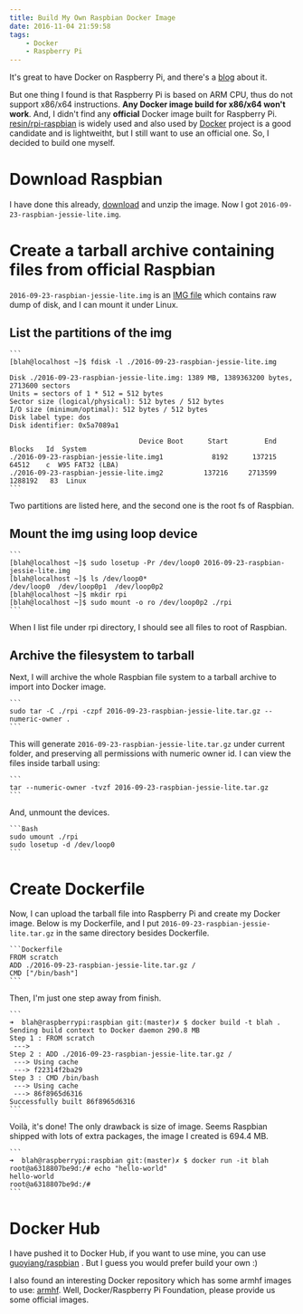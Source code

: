```yaml
---
title: Build My Own Raspbian Docker Image
date: 2016-11-04 21:59:58
tags: 
	- Docker
	- Raspberry Pi
---
```


It's great to have Docker on Raspberry Pi, and there's a [blog][RPi-Docker-Blog] about it.

But one thing I found is that Raspberry Pi is based on ARM CPU, thus do not support x86/x64 instructions. **Any Docker image build for x86/x64 won't work**. And, I didn't find any **official** Docker image built for Raspberry Pi. [resin/rpi-raspbian][Resin-Docker] is widely used and also used by [Docker][Resin-Used-in-Docker] project is a good candidate and is lightweitht, but I still want to use an official one. So, I decided to build one myself.
<!--more-->

# Download Raspbian

I have done this already, [download][Raspbian-Download] and unzip the image. Now I got `2016-09-23-raspbian-jessie-lite.img`. 

# Create a tarball archive containing files from official Raspbian

`2016-09-23-raspbian-jessie-lite.img` is an [IMG file][IMG-File] which contains raw dump of disk, and I can mount it under Linux.

## List the partitions of the img

	```
	[blah@localhost ~]$ fdisk -l ./2016-09-23-raspbian-jessie-lite.img

	Disk ./2016-09-23-raspbian-jessie-lite.img: 1389 MB, 1389363200 bytes, 2713600 sectors
	Units = sectors of 1 * 512 = 512 bytes
	Sector size (logical/physical): 512 bytes / 512 bytes
	I/O size (minimum/optimal): 512 bytes / 512 bytes
	Disk label type: dos
	Disk identifier: 0x5a7089a1

	                                Device Boot      Start         End      Blocks   Id  System
	./2016-09-23-raspbian-jessie-lite.img1            8192      137215       64512    c  W95 FAT32 (LBA)
	./2016-09-23-raspbian-jessie-lite.img2          137216     2713599     1288192   83  Linux
	```

Two partitions are listed here, and the second one is the root fs of Raspbian.

## Mount the img using loop device

	```
	[blah@localhost ~]$ sudo losetup -Pr /dev/loop0 2016-09-23-raspbian-jessie-lite.img
	[blah@localhost ~]$ ls /dev/loop0*
	/dev/loop0  /dev/loop0p1  /dev/loop0p2
	[blah@localhost ~]$ mkdir rpi
	[blah@localhost ~]$ sudo mount -o ro /dev/loop0p2 ./rpi
	```

When I list file under rpi directory, I should see all files to root of Raspbian. 

## Archive the filesystem to tarball

Next, I will archive the whole Raspbian file system to a tarball archive to import into Docker image.

	```
	sudo tar -C ./rpi -czpf 2016-09-23-raspbian-jessie-lite.tar.gz --numeric-owner .
	```

This will generate `2016-09-23-raspbian-jessie-lite.tar.gz` under current folder, and preserving all permissions with numeric owner id. I can view the files inside tarball using:

	```
	tar --numeric-owner -tvzf 2016-09-23-raspbian-jessie-lite.tar.gz
	```

And, unmount the devices.

	```Bash
    sudo umount ./rpi
    sudo losetup -d /dev/loop0
    ```

# Create Dockerfile

Now, I can upload the tarball file into Raspberry Pi and create my Docker image. Below is my Dockerfile, and I put `2016-09-23-raspbian-jessie-lite.tar.gz` in the same directory besides Dockerfile.

	```Dockerfile
	FROM scratch
	ADD ./2016-09-23-raspbian-jessie-lite.tar.gz /
	CMD ["/bin/bash"]
	```

Then, I'm just one step away from finish.

	```
	➜  blah@raspberrypi:raspbian git:(master)✗ $ docker build -t blah .
	Sending build context to Docker daemon 290.8 MB
	Step 1 : FROM scratch
	 --->
	Step 2 : ADD ./2016-09-23-raspbian-jessie-lite.tar.gz /
	 ---> Using cache
	 ---> f22314f2ba29
	Step 3 : CMD /bin/bash
	 ---> Using cache
	 ---> 86f8965d6316
	Successfully built 86f8965d6316
	```

Voilà, it's done! The only drawback is size of image. Seems Raspbian shipped with lots of extra packages, the image I created is 694.4 MB.

	```
	➜  blah@raspberrypi:raspbian git:(master)✗ $ docker run -it blah
	root@a6318807be9d:/# echo "hello-world"
	hello-world
	root@a6318807be9d:/#
	```

# Docker Hub

I have pushed it to Docker Hub, if you want to use mine, you can use [guoyiang/raspbian][Docker-Hub-Me] . But I guess you would prefer build your own :)

I also found an interesting Docker repository which has some armhf images to use: [armhf][Docker-Hub-armhf]. Well, Docker/Raspberry Pi Foundation, please provide us some official images.

[RPi-Docker-Blog]: https://www.raspberrypi.org/blog/docker-comes-to-raspberry-pi/ "Raspberry Pi's blog about Docker"
[Resin-Docker]: https://hub.docker.com/r/resin/rpi-raspbian/ "resin/rpi-raspbian"
[Resin-Used-in-Docker]: https://github.com/docker/docker/blob/master/contrib/builder/deb/armhf/raspbian-jessie/Dockerfile "Resin Docker image used in Docker project"
[Raspbian-Download]: https://www.raspberrypi.org/downloads/raspbian/ "Download Raspbian"
[IMG-File]: https://en.wikipedia.org/wiki/IMG_(file_format) "IMG file"
[Loop-Device]: https://en.wikipedia.org/wiki/Loop_device "Loop device"
[Docker-Hub-Me]: https://hub.docker.com/r/guoyiang/raspbian/ "guoyiang/raspbian"
[Docker-Hub-armhf]: https://hub.docker.com/u/armhf/ "armhf"